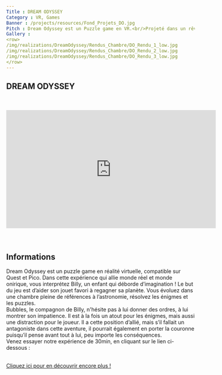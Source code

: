 ```yaml
---
Title : DREAM ODYSSEY 
Category : VR, Games
Banner : /projects/resources/Fond_Projets_DO.jpg
Pitch : Dream Odyssey est un Puzzle game en VR.<br/>Projeté dans un rêve, vous incarnez Billy, un jeune amoureux d'astronomie, qui doit aider son jouet préféré à retourner sur sa planète.
Gallery : 
<row>
/img/realizations/DreamOdyssey/Rendus_Chambre/DO_Rendu_1_low.jpg
/img/realizations/DreamOdyssey/Rendus_Chambre/DO_Rendu_2_low.jpg
/img/realizations/DreamOdyssey/Rendus_Chambre/DO_Rendu_3_low.jpg
</row>
---
```


## DREAM ODYSSEY 
<Br>
<Br>
<iframe width="560" height="315" src="https://www.youtube.com/embed/S-AJbOWofRc?si=c2zAzP9lm26Si1Nd" title="YouTube video player" frameborder="0" allow="accelerometer; autoplay; clipboard-write; encrypted-media; gyroscope; picture-in-picture; web-share" allowfullscreen style="display:block; margin:auto;"></iframe>
<Br>
<Br>


## Informations
Dream Odyssey est un puzzle game en réalité virtuelle, compatible sur Quest et Pico. Dans cette expérience qui allie monde réel et monde onirique, vous interprétez Billy, un enfant qui déborde d’imagination !  Le but du jeu est d’aider son jouet favori à regagner sa planète. Vous évoluez dans une chambre pleine de références à l’astronomie, résolvez les énigmes et les puzzles. 
<Br>
Bubbles, le compagnon de Billy, n'hésite pas à lui donner des ordres, à lui montrer son impatience. Il est à la fois un atout pour les énigmes, mais aussi une distraction pour le joueur. Il a cette position d’allié, mais s’il fallait un antagoniste dans cette aventure, il pourrait également en porter la couronne puisqu’il pense avant tout à lui, peu importe les conséquences.
<Br>
Venez essayer notre expérience de 30min, en cliquant sur le lien ci-dessous : 
<Br>
<Br>
<div class="project-button-container"><a class="py-2 px-3 mx-auto project-button" href="https://www.meta.com/fr-fr/experiences/5537831532919275/?utm_source=www.youtube.com&utm_medium=oculusredirect">Cliquez ici pour en découvrir encore plus !</a><div>